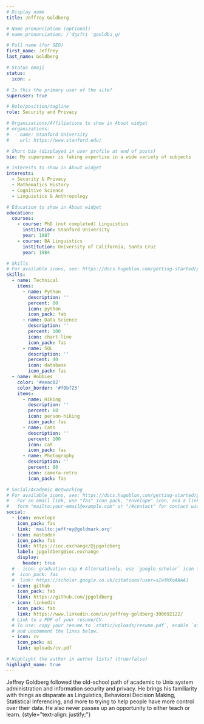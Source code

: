 ```yaml
---
# Display name
title: Jeffrey Goldberg

# Name pronunciation (optional)
# name_pronunciation: /ˈdʒɛfri ˈɡoʊldbɹ̩ɡ/ 

# Full name (for SEO)
first_name: Jeffrey
last_name: Goldberg

# Status emoji
status:
  icon: ☕️

# Is this the primary user of the site?
superuser: true

# Role/position/tagline
role: Security and Privacy

# Organizations/Affiliations to show in About widget
# organizations:
#  - name: Stanford University
#    url: https://www.stanford.edu/

# Short bio (displayed in user profile at end of posts)
bio: My superpower is faking expertise in a wide variety of subjects

# Interests to show in About widget
interests:
  - Security & Privacy
  - Mathematics History
  - Cognitive Science
  - Linguistics & Anthropology

# Education to show in About widget
education:
  courses:
    - course: PhD (not completed) Linguistics
      institution: Stanford University
      year: 1987
    - course: BA Linguistics
      institution: University of California, Santa Cruz
      year: 1984

# Skills
# For available icons, see: https://docs.hugoblox.com/getting-started/page-builder/#icons
skills:
  - name: Technical
    items:
      - name: Python
        description: ''
        percent: 80
        icon: python
        icon_pack: fab
      - name: Data Science
        description: ''
        percent: 100
        icon: chart-line
        icon_pack: fas
      - name: SQL
        description: ''
        percent: 40
        icon: database
        icon_pack: fas
  - name: Hobbies
    color: '#eeac02'
    color_border: '#f0bf23'
    items:
      - name: Hiking
        description: ''
        percent: 60
        icon: person-hiking
        icon_pack: fas
      - name: Cats
        description: ''
        percent: 100
        icon: cat
        icon_pack: fas
      - name: Photography
        description: ''
        percent: 80
        icon: camera-retro
        icon_pack: fas

# Social/Academic Networking
# For available icons, see: https://docs.hugoblox.com/getting-started/page-builder/#icons
#   For an email link, use "fas" icon pack, "envelope" icon, and a link in the
#   form "mailto:your-email@example.com" or "/#contact" for contact widget.
social:
  - icon: envelope
    icon_pack: fas
    link: 'mailto:jeffrey@goldmark.org'
  - icon: mastodon
    icon_pack: fab
    link: https://ioc.exchange/@jpgoldberg
    label: jpgoldberg@ioc.exchange
    display:
      header: true
  # - icon: graduation-cap # Alternatively, use `google-scholar` icon from `ai` icon pack
  #  icon_pack: fas
  #  link: https://scholar.google.co.uk/citations?user=sIwtMXoAAAAJ
  - icon: github
    icon_pack: fab
    link: https://github.com/jpgoldberg
  - icon: linkedin
    icon_pack: fab
    link: https://www.linkedin.com/in/jeffrey-goldberg-390692122/
  # Link to a PDF of your resume/CV.
  # To use: copy your resume to `static/uploads/resume.pdf`, enable `ai` icons in `params.yaml`,
  # and uncomment the lines below.
  - icon: cv
    icon_pack: ai
    link: uploads/cv.pdf

# Highlight the author in author lists? (true/false)
highlight_name: true
---
```

Jeffrey Goldberg followed the old-school path of academic to Unix system administration and information security and privacy.
He brings his familiarity with things as disparate as Linguistics, Behavioral Decision Making, Statistical Inferencing, and more
to trying to help people have more control over their data.
He also never passes up an opportunity to either teach or learn.
{style="text-align: justify;"}
